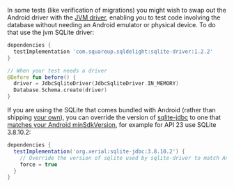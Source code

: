 In some tests (like verification of migrations) you might wish to swap out the Android driver with
the [JVM driver](https://github.com/square/sqldelight#JVM), enabling you to test code involving the
database without needing an Android emulator or physical device. To do that use the jvm SQLite
driver:

```groovy
dependencies {
  testImplementation 'com.squareup.sqldelight:sqlite-driver:1.2.2'
}
```

```kotlin
// When your test needs a driver
@Before fun before() {
  driver = JdbcSqliteDriver(JdbcSqliteDriver.IN_MEMORY)
  Database.Schema.create(driver)
}
```

If you are using the SQLite that comes bundled with Android (rather than shipping [your own](https://github.com/requery/sqlite-android/)), you can override the version of [sqlite-jdbc](https://github.com/xerial/sqlite-jdbc) to one that [matches your Android minSdkVersion](https://stackoverflow.com/questions/2421189/version-of-sqlite-used-in-android#4377116), for example for API 23 use SQLite 3.8.10.2:

```groovy
dependencies {
  testImplementation('org.xerial:sqlite-jdbc:3.8.10.2') {
    // Override the version of sqlite used by sqlite-driver to match Android API 23
    force = true
  }
}
```